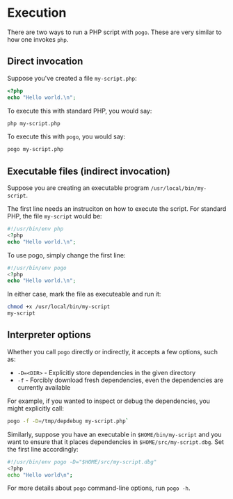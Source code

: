 # Execution

There are two ways to run a PHP script with `pogo`. These are very similar to how one invokes `php`.

## Direct invocation

Suppose you've created a file `my-script.php`:

```php
<?php
echo "Hello world.\n";
```

To execute this with standard PHP, you would say:

```bash
php my-script.php
```

To execute this with `pogo`, you would say:

```bash
pogo my-script.php
```

## Executable files (indirect invocation)

Suppose you are creating an executable program `/usr/local/bin/my-script`.

The first line needs an instruciton on how to execute the script.  For
standard PHP, the file `my-script` would be:

```php
#!/usr/bin/env php
<?php
echo "Hello world.\n";
```

To use pogo, simply change the first line:

```php
#!/usr/bin/env pogo
<?php
echo "Hello world.\n";
```

In either case, mark the file as executeable and run it:

```bash
chmod +x /usr/local/bin/my-script
my-script
```

## Interpreter options

Whether you call `pogo` directly or indirectly, it accepts a few options, such as:

* `-D=<DIR>` - Explicitly store dependencies in the given directory
* `-f` - Forcibly download fresh dependencies, even the dependencies are currently available

For example, if you wanted to inspect or debug the dependencies, you might explicitly call:

```bash
pogo -f -D=/tmp/depdebug my-script.php`
```

Similarly, suppose you have an executable in `$HOME/bin/my-script` and you want
to ensure that it places dependencies in `$HOME/src/my-script.dbg`. Set the
first line accordingly:

```bash
#!/usr/bin/env pogo -D="$HOME/src/my-script.dbg"
<?php
echo "Hello world\n";
```

For more details about `pogo` command-line options, run `pogo -h`.
